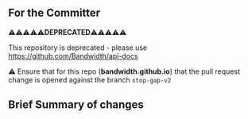 ## For the Committer

⚠️⚠️⚠️⚠️⚠️**DEPRECATED**⚠️⚠️⚠️⚠️⚠️

This repository is deprecated - please use https://github.com/Bandwidth/api-docs

⚠️ Ensure that for this repo (**bandwidth.github.io**) that the pull request change is opened against the branch `stop-gap-v2`

## Brief Summary of changes

